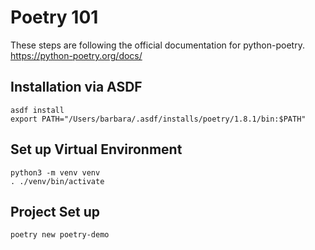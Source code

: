# Poetry 101
These steps are following the official documentation for python-poetry.
https://python-poetry.org/docs/

## Installation via ASDF
```
asdf install
export PATH="/Users/barbara/.asdf/installs/poetry/1.8.1/bin:$PATH"
```

## Set up Virtual Environment
```
python3 -m venv venv
. ./venv/bin/activate
```

## Project Set up
```
poetry new poetry-demo
```